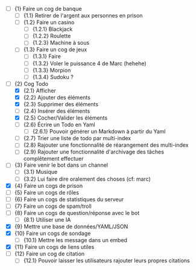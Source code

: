 - [ ] {1} Faire un cog de banque
    - [ ] {1.1} Retirer de l'argent aux personnes en prison
    - [ ] {1.2} Faire un casino
        - [ ] {1.2.1} Blackjack
        - [ ] {1.2.2} Roulette
        - [ ] {1.2.3} Machine à sous
    - [ ] {1.3} Faire un cog de jeux
        - [ ] {1.3.1} Faire 
        - [ ] {1.3.2} Voler le puissance 4 de Marc (hehehe)
        - [ ] {1.3.3} Morpion
        - [ ] {1.3.4} Sudoku ?
- [ ] {2} Cog Todo
    - [x] {2.1} Afficher
    - [x] {2.2} Ajouter des éléments
    - [x] {2.3} Supprimer des éléments
    - [ ] {2.4} Insérer des éléments
    - [x] {2.5} Cocher/Valider les éléments
    - [ ] {2.6} Écrire un Todo en Yaml
        - [ ] {2.6.1} Pouvoir générer un Markdown à partir du Yaml
    - [ ] {2.7} Trier une liste de todo par multi-index
    - [ ] {2.8} Rajouter une fonctionnalité de réarangement des multi-index
    - [ ] {2.9} Rajouter une fonctionnalité d'archivage des tâches complêtement effectuer
- [ ] {3} Faire venir le bot dans un channel 
    - [ ] {3.1} Musique
    - [ ] {3.2} Lui faire dire oralement des choses (cf: marc)
- [x] {4} Faire un cogs de prison
- [ ] {5} Faire un cogs de rôles
- [ ] {6} Faire un cogs de statistiques du serveur
- [ ] {7} Faire un cogs de spam/troll
- [ ] {8} Faire un cogs de question/réponse avec le bot 
    - [ ] {8.1} Utiliser une IA
- [x] {9} Mettre une base de données/YAML/JSON
- [x] {10} Faire un cogs de sondage
    - [ ] {10.1} Mettre les message dans un embed
- [x] {11} Faire un cogs de liens utiles
- [ ] {12} Faire un cog de citation
    - [ ] {12.1} Pouvoir laisser les utilisateurs rajouter leurs propres citations